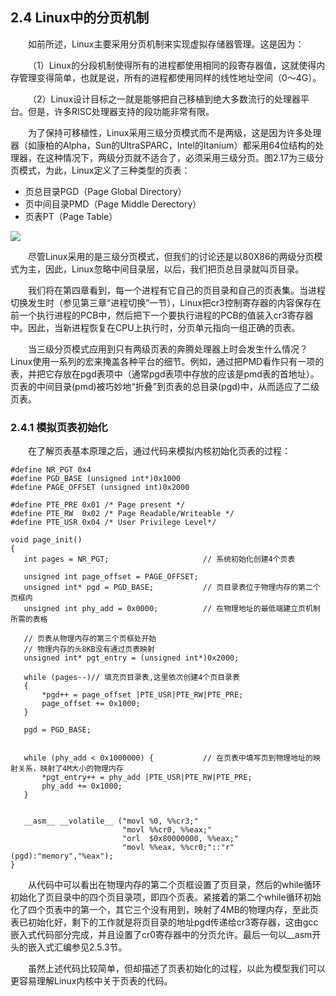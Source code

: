 ## **2.4  Linux中的分页机制**
 
&emsp;&emsp;如前所述，Linux主要采用分页机制来实现虚拟存储器管理。这是因为：

&emsp;&emsp;（1）Linux的分段机制使得所有的进程都使用相同的段寄存器值，这就使得内存管理变得简单，也就是说，所有的进程都使用同样的线性地址空间（0～4G）。

&emsp;&emsp;（2）Linux设计目标之一就是能够把自己移植到绝大多数流行的处理器平台。但是，许多RISC处理器支持的段功能非常有限。

&emsp;&emsp;为了保持可移植性，Linux采用三级分页模式而不是两级，这是因为许多处理器（如康柏的Alpha，Sun的UltraSPARC，Intel的Itanium）都采用64位结构的处理器，在这种情况下，两级分页就不适合了，必须采用三级分页。图2.17为三级分页模式，为此，Linux定义了三种类型的页表：

- 	页总目录PGD（Page Global Directory）
- 	页中间目录PMD（Page Middle Derectory）
- 	页表PT（Page Table）
             
![](http://i.imgur.com/ua66uMo.png)

&emsp;&emsp;尽管Linux采用的是三级分页模式，但我们的讨论还是以80X86的两级分页模式为主，因此，Linux忽略中间目录层，以后，我们把页总目录就叫页目录。

&emsp;&emsp;我们将在第四章看到，每一个进程有它自己的页目录和自己的页表集。当进程切换发生时（参见第三章“进程切换”一节），Linux把cr3控制寄存器的内容保存在前一个执行进程的PCB中，然后把下一个要执行进程的PCB的值装入cr3寄存器中。因此，当新进程恢复在CPU上执行时，分页单元指向一组正确的页表。

&emsp;&emsp;当三级分页模式应用到只有两级页表的奔腾处理器上时会发生什么情况？Linux使用一系列的宏来掩盖各种平台的细节。例如，通过把PMD看作只有一项的表，并把它存放在pgd表项中（通常pgd表项中存放的应该是pmd表的首地址）。页表的中间目录(pmd)被巧妙地“折叠”到页表的总目录(pgd)中，从而适应了二级页表。


### **2.4.1 模拟页表初始化**

&emsp;&emsp;在了解页表基本原理之后，通过代码来模拟内核初始化页表的过程：

    #define NR_PGT 0x4
    #define PGD_BASE (unsigned int*)0x1000
    #define PAGE_OFFSET (unsigned int)0x2000

    #define PTE_PRE 0x01 /* Page present */
    #define PTE_RW  0x02 /* Page Readable/Writeable */
    #define PTE_USR 0x04 /* User Privilege Level*/ 

    void page_init()
    {
       int pages = NR_PGT;                     // 系统初始化创建4个页表

       unsigned int page_offset = PAGE_OFFSET;
       unsigned int* pgd = PGD_BASE;           // 页目录表位于物理内存的第二个页框内
       unsigned int phy_add = 0x0000;          // 在物理地址的最低端建立页机制所需的表格

       // 页表从物理内存的第三个页框处开始
       // 物理内存的头8KB没有通过页表映射
       unsigned int* pgt_entry = (unsigned int*)0x2000;
  
       while (pages--)// 填充页目录表,这里依次创建4个页目录表
       {   
           *pgd++ = page_offset |PTE_USR|PTE_RW|PTE_PRE;
           page_offset += 0x1000;
       }   

       pgd = PGD_BASE;

  
       while (phy_add < 0x1000000) {           // 在页表中填写页到物理地址的映射关系，映射了4M大小的物理内存
           *pgt_entry++ = phy_add |PTE_USR|PTE_RW|PTE_PRE;
           phy_add += 0x1000;
       }

  
       __asm__ __volatile__ ("movl %0, %%cr3;"
                             "movl %%cr0, %%eax;"
                             "orl  $0x80000000, %%eax;"
                             "movl %%eax, %%cr0;"::"r"(pgd):"memory","%eax");
    }

&emsp;&emsp;从代码中可以看出在物理内存的第二个页框设置了页目录，然后的while循环初始化了页目录中的四个页目录项，即四个页表。紧接着的第二个while循环初始化了四个页表中的第一个，其它三个没有用到，映射了4MB的物理内存，至此页表已初始化好，剩下的工作就是将页目录的地址pgd传递给cr3寄存器，这由gcc嵌入式代码部分完成，并且设置了cr0寄存器中的分页允许。最后一句以__asm开头的嵌入式汇编参见2.5.3节。

&emsp;&emsp;虽然上述代码比较简单，但却描述了页表初始化的过程，以此为模型我们可以更容易理解Linux内核中关于页表的代码。

